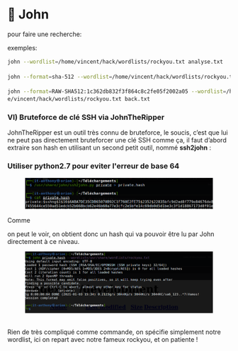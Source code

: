 # 🎩 John

pour faire une recherche:

exemples:

```bash
john --wordlist=/home/vincent/hack/wordlists/rockyou.txt analyse.txt

john --format=sha-512 --wordlist=/home/vincent/hack/wordlists/rockyou.txt

john --format=RAW-SHA512:1c362db832f3f864c8c2fe05f2002a05 --wordlist=/hom
e/vincent/hack/wordlists/rockyou.txt back.txt

```

### VI) Bruteforce de clé SSH via JohnTheRipper

JohnTheRipper est un outil très connu de bruteforce, le soucis, c’est que lui ne peut pas directement bruteforcer une clé SSH comme ça, il faut d’abord extraire son hash en utilisant un second petit outil, nommé **ssh2john** :

### Utiliser python2.7 pour eviter l'erreur de base 64

<figure><img src=".gitbook/assets/image (39).png" alt=""><figcaption></figcaption></figure>

Comme

on peut le voir, on obtient donc un hash qui va pouvoir être lu par John directement à ce niveau.

<figure><img src=".gitbook/assets/image (38).png" alt=""><figcaption></figcaption></figure>

\
Rien de très compliqué comme commande, on spécifie simplement notre wordlist, ici on repart avec notre fameux rockyou, et on patiente !
